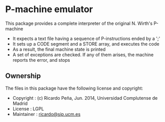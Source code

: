 # P-machine emulator

This package provides a complete interpreter of the original N. Wirth's P-machine

- It expects a text file having a sequence of P-instructions ended by a ';'
- It sets up a CODE segment and a STORE array, and executes the code
- As a result, the final machine state is printed
- A set of exceptions are checked. If any of them arises, the machine reports the error, and stops

## Ownership

The files in this package have the following license and copyright:
- Copyright   :  (c) Ricardo Peña, Jun. 2014, Universidad Complutense de Madrid
- License     :  LGPL
- Maintainer  :  ricardo@sip.ucm.es